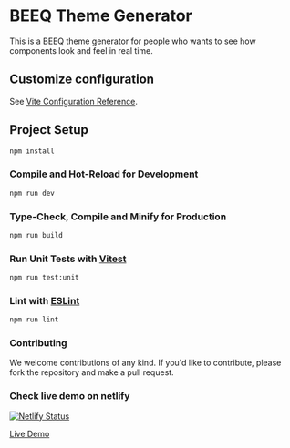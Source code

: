 # BEEQ Theme Generator

This is a BEEQ theme generator for people who wants to see how components look and feel in real time.

## Customize configuration

See [Vite Configuration Reference](https://vitejs.dev/config/).

## Project Setup

```sh
npm install
```

### Compile and Hot-Reload for Development

```sh
npm run dev
```

### Type-Check, Compile and Minify for Production

```sh
npm run build
```

### Run Unit Tests with [Vitest](https://vitest.dev/)

```sh
npm run test:unit
```

### Lint with [ESLint](https://eslint.org/)

```sh
npm run lint
```

### Contributing

We welcome contributions of any kind. If you'd like to contribute, please fork the repository and make a pull request.

### Check live demo on netlify

[![Netlify Status](https://api.netlify.com/api/v1/badges/845034d9-440c-4700-abcc-e137ee0af725/deploy-status?branch=master)](https://app.netlify.com/sites/beeq-theme-generator/deploys)

[Live Demo](https://vue-customize-me.netlify.app/)
